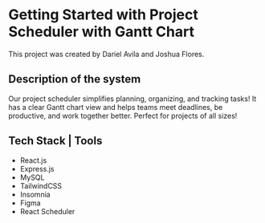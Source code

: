 # Getting Started with Project Scheduler with Gantt Chart

This project was created by Dariel Avila and Joshua Flores.

## Description of the system

Our project scheduler simplifies planning, organizing, and tracking tasks! It has a clear Gantt chart view and helps teams meet deadlines, be productive, and work together better. Perfect for projects of all sizes!

## Tech Stack | Tools

- React.js
- Express.js
- MySQL
- TailwindCSS
- Insomnia
- Figma
- React Scheduler
